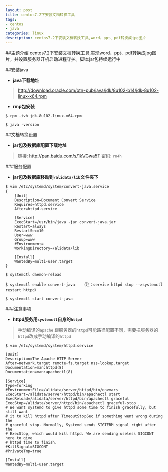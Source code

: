 ```yaml
---
layout: post
title: centos7.2下安装文档转换工具
tags:
- centos
- java
categories: linux
description: centos7.2下安装文档转换工具,word、ppt、pdf转换成jpg图片
---
```

##主题介绍
centos7.2下安装文档转换工具,实现word、ppt、pdf转换成jpg图片，并设置服务器开机启动进程守护。脚本jar包持续运行中

<!-- more -->
##安装java
- **java下载地址**

>http://download.oracle.com/otn-pub/java/jdk/8u102-b14/jdk-8u102-linux-x64.rpm

- **rmp包安装**

```
$ rpm -ivh jdk-8u102-linux-x64.rpm

$ java -version
```

##文档转换设置
- **jar包及数据库配置下载地址**

> 链接: http://pan.baidu.com/s/1kVGwa5T 密码: `rn4h`

###服务配置
- **jar包及数据库移动到`/alidata/lib`文件夹下**
```
$ vim /etc/systemd/system/convert-java.service
{
    [Unit]
    Description=Document Convert Service
    Requires=httpd.service
    After=httpd.service

    [Service]
    ExecStart=/usr/bin/java -jar convert-java.jar
    Restart=always
    RestartSec=10
    User=www
    Group=www
    #Environment=
    WorkingDirectory=/alidata/lib

    [Install]
    WantedBy=multi-user.target
}

$ systemctl daemon-reload

$ systemctl enable convert-java   （注：service httpd stop -->systemctl restart httpd）

$ systemctl start convert-java
```

###注意事项
- **httpd服务用`systemctl`自身的`httpd`**

>手动编译的`apache` 跟服务器的`httpd`可能路径配置不同，需要把服务器的`httpd`改成手动编译的`httpd`

```
$ vim /etc/systemd/system/httpd.service

[Unit]
Description=The Apache HTTP Server
After=network.target remote-fs.target nss-lookup.target
Documentation=man:httpd(8)
Documentation=man:apachectl(8)

[Service]
Type=forking
#EnvironmentFile=/alidata/server/httpd/bin/envvars
ExecStart=/alidata/server/httpd/bin/apachectl start
ExecReload=/alidata/server/httpd/bin/apachectl graceful
ExecStop=/alidata/server/httpd/bin/apachectl graceful-stop
# We want systemd to give httpd some time to finish gracefully, but still want
# it to kill httpd after TimeoutStopSec if something went wrong during the
# graceful stop. Normally, Systemd sends SIGTERM signal right after the
# ExecStop, which would kill httpd. We are sending useless SIGCONT here to give
# httpd time to finish.
#KillSignal=SIGCONT
#PrivateTmp=true

[Install]
WantedBy=multi-user.target
```